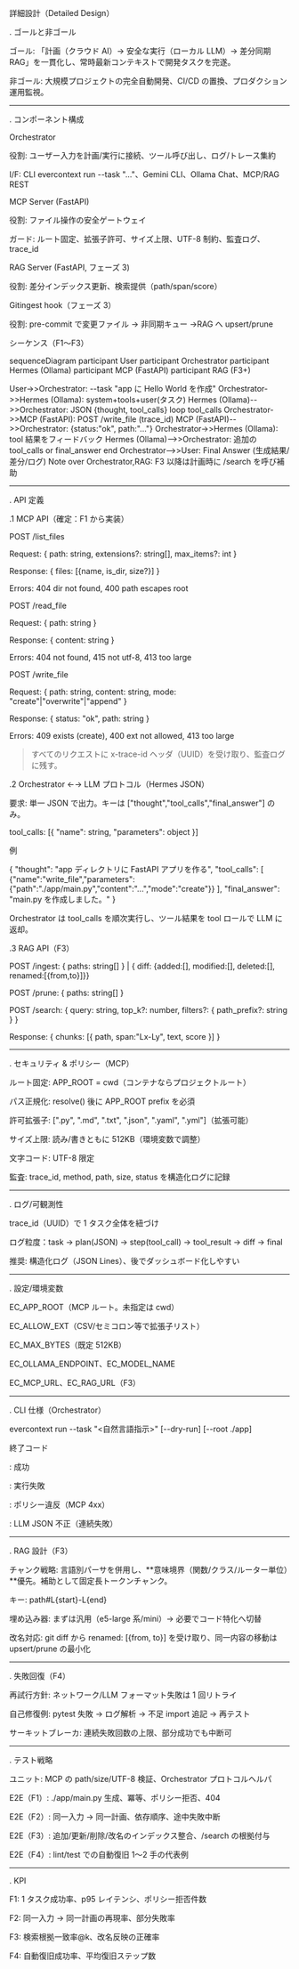 詳細設計（Detailed Design）

. ゴールと非ゴール

ゴール: 「計画（クラウド AI）→ 安全な実行（ローカル LLM）→ 差分同期 RAG」を一貫化し、常時最新コンテキストで開発タスクを完遂。

非ゴール: 大規模プロジェクトの完全自動開発、CI/CD の置換、プロダクション運用監視。

---

. コンポーネント構成

Orchestrator

役割: ユーザー入力を計画/実行に接続、ツール呼び出し、ログ/トレース集約

I/F: CLI evercontext run --task "..."、Gemini CLI、Ollama Chat、MCP/RAG REST

MCP Server (FastAPI)

役割: ファイル操作の安全ゲートウェイ

ガード: ルート固定、拡張子許可、サイズ上限、UTF-8 制約、監査ログ、trace_id

RAG Server (FastAPI, フェーズ 3)

役割: 差分インデックス更新、検索提供（path/span/score）

Gitingest hook（フェーズ 3）

役割: pre-commit で変更ファイル → 非同期キュー →RAG へ upsert/prune

シーケンス（F1〜F3）

sequenceDiagram
participant User
participant Orchestrator
participant Hermes (Ollama)
participant MCP (FastAPI)
participant RAG (F3+)

User->>Orchestrator: --task "app に Hello World を作成"
Orchestrator->>Hermes (Ollama): system+tools+user(タスク)
Hermes (Ollama)-->>Orchestrator: JSON {thought, tool_calls}
loop tool_calls
Orchestrator->>MCP (FastAPI): POST /write_file (trace_id)
MCP (FastAPI)-->>Orchestrator: {status:"ok", path:"..."}
Orchestrator->>Hermes (Ollama): tool 結果をフィードバック
Hermes (Ollama)-->>Orchestrator: 追加の tool_calls or final_answer
end
Orchestrator-->>User: Final Answer (生成結果/差分/ログ)
Note over Orchestrator,RAG: F3 以降は計画時に /search を呼び補助

---

. API 定義

.1 MCP API（確定：F1 から実装）

POST /list_files

Request: { path: string, extensions?: string[], max_items?: int }

Response: { files: [{name, is_dir, size?}] }

Errors: 404 dir not found, 400 path escapes root

POST /read_file

Request: { path: string }

Response: { content: string }

Errors: 404 not found, 415 not utf-8, 413 too large

POST /write_file

Request: { path: string, content: string, mode: "create"|"overwrite"|"append" }

Response: { status: "ok", path: string }

Errors: 409 exists (create), 400 ext not allowed, 413 too large

> すべてのリクエストに x-trace-id ヘッダ（UUID）を受け取り、監査ログに残す。

.2 Orchestrator ←→ LLM プロトコル（Hermes JSON）

要求: 単一 JSON で出力。キーは ["thought","tool_calls","final_answer"] のみ。

tool_calls: [{ "name": string, "parameters": object }]

例

{
"thought": "app ディレクトリに FastAPI アプリを作る",
"tool_calls": [
{"name":"write_file","parameters":{"path":"./app/main.py","content":"...","mode":"create"}}
],
"final_answer": "main.py を作成しました。"
}

Orchestrator は tool_calls を順次実行し、ツール結果を tool ロールで LLM に返却。

.3 RAG API（F3）

POST /ingest: { paths: string[] } | { diff: {added:[], modified:[], deleted:[], renamed:[{from,to}]}}

POST /prune: { paths: string[] }

POST /search: { query: string, top_k?: number, filters?: { path_prefix?: string } }

Response: { chunks: [{ path, span:"Lx-Ly", text, score }] }

---

. セキュリティ & ポリシー（MCP）

ルート固定: APP_ROOT = cwd（コンテナならプロジェクトルート）

パス正規化: resolve() 後に APP_ROOT prefix を必須

許可拡張子: [".py", ".md", ".txt", ".json", ".yaml", ".yml"]（拡張可能）

サイズ上限: 読み/書きともに 512KB（環境変数で調整）

文字コード: UTF-8 限定

監査: trace_id, method, path, size, status を構造化ログに記録

---

. ログ/可観測性

trace_id（UUID）で 1 タスク全体を紐づけ

ログ粒度：task → plan(JSON) → step(tool_call) → tool_result → diff → final

推奨: 構造化ログ（JSON Lines）、後でダッシュボード化しやすい

---

. 設定/環境変数

EC_APP_ROOT（MCP ルート。未指定は cwd）

EC_ALLOW_EXT（CSV/セミコロン等で拡張子リスト）

EC_MAX_BYTES（既定 512KB）

EC_OLLAMA_ENDPOINT、EC_MODEL_NAME

EC_MCP_URL、EC_RAG_URL（F3）

---

. CLI 仕様（Orchestrator）

evercontext run --task "<自然言語指示>" [--dry-run] [--root ./app]

終了コード

: 成功

: 実行失敗

: ポリシー違反（MCP 4xx）

: LLM JSON 不正（連続失敗）

---

. RAG 設計（F3）

チャンク戦略: 言語別パーサを併用し、**意味境界（関数/クラス/ルーター単位）**優先。補助として固定長トークンチャンク。

キー: path#L{start}-L{end}

埋め込み器: まずは汎用（e5-large 系/mini）→ 必要でコード特化へ切替

改名対応: git diff から renamed: [{from, to}] を受け取り、同一内容の移動は upsert/prune の最小化

---

. 失敗回復（F4）

再試行方針: ネットワーク/LLM フォーマット失敗は 1 回リトライ

自己修復例: pytest 失敗 → ログ解析 → 不足 import 追記 → 再テスト

サーキットブレーカ: 連続失敗回数の上限、部分成功でも中断可

---

. テスト戦略

ユニット: MCP の path/size/UTF-8 検証、Orchestrator プロトコルヘルパ

E2E（F1）: ./app/main.py 生成、冪等、ポリシー拒否、404

E2E（F2）: 同一入力 → 同一計画、依存順序、途中失敗中断

E2E（F3）: 追加/更新/削除/改名のインデックス整合、/search の根拠付与

E2E（F4）: lint/test での自動復旧 1〜2 手の代表例

---

. KPI

F1: 1 タスク成功率、p95 レイテンシ、ポリシー拒否件数

F2: 同一入力 → 同一計画の再現率、部分失敗率

F3: 検索根拠一致率@k、改名反映の正確率

F4: 自動復旧成功率、平均復旧ステップ数
